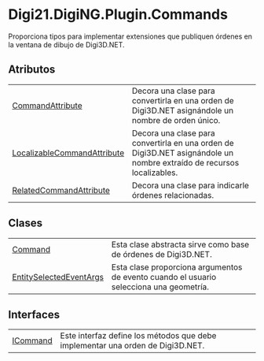 # Digi21.DigiNG.Plugin.Commands

Proporciona tipos para implementar extensiones que publiquen órdenes en la ventana de dibujo de Digi3D.NET.

## Atributos

|  |  |
| :--- | :--- |
| [CommandAttribute](atributos/commandattribute.md) | Decora una clase para convertirla en una orden de Digi3D.NET asignándole un nombre de orden único. |
| [LocalizableCommandAttribute](atributos/localizablecommandattribute.md) | Decora una clase para convertirla en una orden de Digi3D.NET asignándole un nombre extraído de recursos localizables. |
| [RelatedCommandAttribute](atributos/relatedcommandattribute.md) | Decora una clase para indicarle órdenes relacionadas. |

## Clases

|  |  |
| :--- | :--- |
| [Command](clases/command.md) | Esta clase abstracta sirve como base de órdenes de Digi3D.NET. |
| [EntitySelectedEventArgs](clases/entityselectedeventargs.md) | Esta clase proporciona argumentos de evento cuando el usuario selecciona una geometría. |

## Interfaces

|  |  |
| :--- | :--- |
| [ICommand](interfaces/icommand.md) | Este interfaz define los métodos que debe implementar una orden de Digi3D.NET. |

